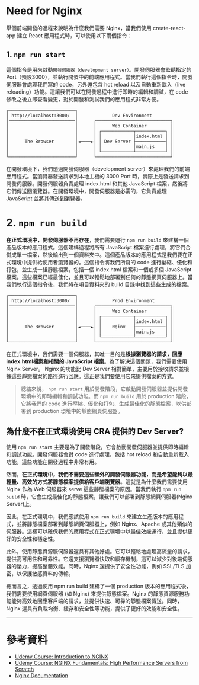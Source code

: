 # Need for Nginx

舉個前端開發的過程來說明為什麼我們需要 Nginx，當我們使用 create-react-app 建立 React 應用程式時，可以使用以下兩個指令：

## 1. `npm run start` 

這個指令是用來啟動`開發伺服器（development server）`。開發伺服器會監聽指定的 Port（預設3000），並執行開發中的前端應用程式。當我們執行這個指令時，開發伺服器會處理我們寫的 code，另外還包含 hot reload 以及自動重新載入（live reloading）功能。這讓我們可以在開發過程中進行即時的編輯和調試，在 code 修改之後立即查看變更，對於開發和測試我們的應用程式非常方便。

```console            
┌─────────────────────────┐
│ http://localhost:3000/  │             Dev Environment
│─────────────────────────│      ┌────────────────────────────┐
│                         │      │      Web Container         │
│                         │      │ ┌────────────┬───────────┐ │
│                         │      │ │            │index.html │ │
│      The Browser        │◄────►│ │ Dev Server ├───────────┤ │
│                         │      │ │            │main.js    │ │
│                         │      │ └────────────┴───────────┘ │
└─────────────────────────┘      └────────────────────────────┘
```
    
在開發環境下，我們透過開發伺服器（development server）來處理我們的前端應用程式。當瀏覽器發送請求到本地主機的 3000 Port 時，實際上是發送請求到開發伺服器。開發伺服器負責處理 index.html 和其他 JavaScript 檔案，然後將它們傳送回瀏覽器。在開發環境中，開發伺服器是必需的，它負責處理 JavaScript 並將其傳送到瀏覽器。

# 2. `npm run build`

**在正式環境中，開發伺服器不再存在**，我們需要運行 `npm run build` 來建構一個產品版本的應用程式。這個建構過程將所有 JavaScript 檔案進行處理，將它們合併成單一檔案，然後輸出到一個資料夾中。這個產品版本的應用程式是我們要在正式環境中提供給使用者瀏覽器的。這個指令將我們所寫的 code 進行壓縮、優化和打包，並生成一組靜態檔案，包括一個 index.html 檔案和一個或多個 JavaScript 檔案。這些檔案已經最佳化，並且可以輕鬆地部署到任何的靜態網頁伺服器上。當我們執行這個指令後，我們將在項目資料夾的 build 目錄中找到這些生成的檔案。

```console            
┌─────────────────────────┐
│ http://localhost:3000/  │             Prod Environment
│─────────────────────────│      ┌────────────────────────────┐
│                         │      │      Web Container         │
│                         │      │ ┌────────────┬───────────┐ │
│                         │      │ │            │index.html │ │
│      The Browser        │◄────►│ │    Nginx   ├───────────┤ │
│                         │      │ │            │main.js    │ │
│                         │      │ └────────────┴───────────┘ │
└─────────────────────────┘      └────────────────────────────┘
```

在正式環境中，我們需要一個伺服器，其唯一目的是**根據瀏覽器的請求，回應 index.html檔案和相關的 JavaScript 檔案**。為了解決這個問題，我們需要使用 Nginx Server。 Nginx 的功能比 Dev Server 相對簡單，主要用於接收請求並根據這些靜態檔案的路徑進行回應。這正是我們要使用它來提供檔案的方式。

> 總結來說， `npm run start` 用於開發階段，它啟動開發伺服器並提供開發環境中的即時編輯和調試功能。而 `npm run build` 用於 production 階段，它將我們的 code 進行壓縮、優化和打包，生成最佳化的靜態檔案，以供部署到 production 環境中的靜態網頁伺服器。

## 為什麼不在正式環境使用 CRA 提供的 Dev Server?

使用 `npm run start` 主要是為了開發階段，它會啟動開發伺服器並提供即時編輯和調試功能。開發伺服器會對 code 進行處理，包括 hot reload 和自動重新載入功能，這些功能在開發過程中非常有用。

然而，**在正式環境中，我們不需要這些額外的開發伺服器功能，而是希望能夠以最輕量、高效的方式將靜態檔案提供給客戶端瀏覽器**。這就是為什麼我們需要使用 Nginx 作為 Web 伺服器來 serve 這些靜態檔案的原因。當我們執行 `npm run build` 時，它會生成最佳化的靜態檔案，讓我們可以部署到靜態網頁伺服器(Nginx Server)上。

因此，在正式環境中，我們應該使用 `npm run build` 來建立生產版本的應用程式，並將靜態檔案部署到靜態網頁伺服器上，例如 Nginx、Apache 或其他類似的伺服器。這樣可以確保我們的應用程式在正式環境中以最佳效能運行，並且提供更好的安全性和穩定性。

此外，使用靜態資源服伺服器還具有其他好處。它可以輕鬆地處理高流量的請求，提供高可用性和可靠性。它還支援瀏覽器快取和緩存機制，這可以減少對後端伺服器的壓力，提高整體效能。同時，Nginx 還提供了安全性功能，例如 SSL/TLS 加密，以保護敏感資料的傳輸。

總而言之，透過使用 npm run build 建構了一個 production 版本的應用程式後，我們需要使用網頁伺服器 (如 Nginx) 來提供靜態檔案。Nginx 的靜態資源服務功能能夠高效地回應客戶端的請求，並提供快速、可靠的靜態檔案傳送。同時，Nginx 還具有負載均衡、緩存和安全性等功能，提供了更好的效能和安全性。


---

# 參考資料
* [Udemy Course: Introduction to NGINX](https://www.udemy.com/course/nginx-crash-course/)
* [Udemy Course: NGINX Fundamentals: High Performance Servers from Scratch](https://www.udemy.com/course/nginx-fundamentals/)
* [Nginx Documentation](https://nginx.org/en/docs/http/ngx_http_core_module.html)